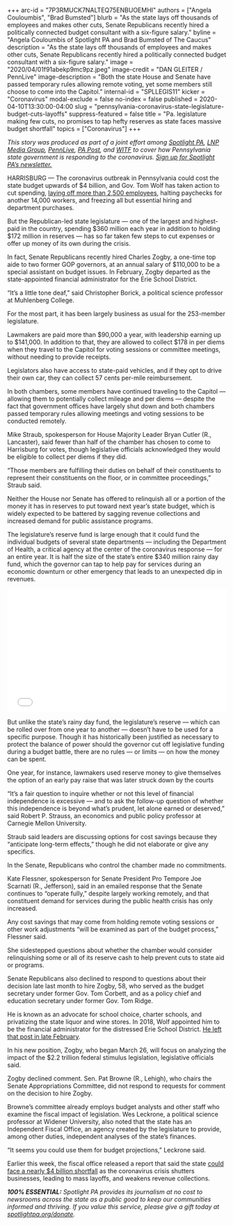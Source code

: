 +++
arc-id = "7P3RMUCK7NALTEQ75ENBUOEMHI"
authors = ["Angela Couloumbis", "Brad Bumsted"]
blurb = "As the state lays off thousands of employees and makes other cuts, Senate Republicans recently hired a politically connected budget consultant with a six-figure salary."
byline = "Angela Couloumbis of Spotlight PA and Brad Bumsted of The Caucus"
description = "As the state lays off thousands of employees and makes other cuts, Senate Republicans recently hired a politically connected budget consultant with a six-figure salary."
image = "2020/04/01f91abekp9mc9pz.jpeg"
image-credit = "DAN GLEITER / PennLive"
image-description = "Both the state House and Senate have passed temporary rules allowing remote voting, yet some members still choose to come into the Capitol."
internal-id = "SPLLEGIS11"
kicker = "Coronavirus"
modal-exclude = false
no-index = false
published = 2020-04-10T13:30:00-04:00
slug = "pennsylvania-coronavirus-state-legislature-budget-cuts-layoffs"
suppress-featured = false
title = "Pa. legislature making few cuts, no promises to tap hefty reserves as state faces massive budget shortfall"
topics = ["Coronavirus"]
+++

<i>This story was produced as part of a joint effort among </i><a href="https://www.spotlightpa.org/"><i>Spotlight PA</i></a><i>, </i><a href="https://web.archive.org/20200101044618/https://lancasteronline.com/"><i>LNP Media Group</i></a><i>, </i><a href="https://web.archive.org/20200101034631/https://www.pennlive.com/"><i>PennLive</i></a><i>, </i><a href="https://web.archive.org/20200315024644/https://papost.org/"><i>PA Post</i></a><i>, and </i><a href="https://web.archive.org/20200107224634/https://www.witf.org/"><i>WITF</i></a><i> to cover how Pennsylvania state government is responding to the coronavirus. </i><a href="https://www.spotlightpa.org/newsletters"><i>Sign up for Spotlight PA’s newsletter.</i></a>

HARRISBURG — The coronavirus outbreak in Pennsylvania could cost the state budget upwards of $4 billion, and Gov. Tom Wolf has taken action to cut spending, <a href="https://www.spotlightpa.org/news/2020/03/pennsylvania-coronavirus-state-government-layoffs-wolf-administration/" target=_blank>laying off more than 2,500 employees</a>, halting paychecks for another 14,000 workers, and freezing all but essential hiring and department purchases.

But the Republican-led state legislature — one of the largest and highest-paid in the country, spending $360 million each year in addition to holding $172 million in reserves — has so far taken few steps to cut expenses or offer up money of its own during the crisis.

In fact, Senate Republicans recently hired Charles Zogby, a one-time top aide to two former GOP governors, at an annual salary of $110,000 to be a special assistant on budget issues. In February, Zogby departed as the state-appointed financial administrator for the Erie School District.

“It’s a little tone deaf,” said Christopher Borick, a political science professor at Muhlenberg College.

For the most part, it has been largely business as usual for the 253-member legislature.

<script src="https://www.spotlightpa.org/embed.js" async></script><div data-spl-embed-version="1" data-spl-src="https://www.spotlightpa.org/embeds/donate/"></div>


Lawmakers are paid more than $90,000 a year, with leadership earning up to $141,000. In addition to that, they are allowed to collect $178 in per diems when they travel to the Capitol for voting sessions or committee meetings, without needing to provide receipts.

Legislators also have access to state-paid vehicles, and if they opt to drive their own car, they can collect 57 cents per-mile reimbursement.

In both chambers, some members have continued traveling to the Capitol — allowing them to potentially collect mileage and per diems — despite the fact that government offices have largely shut down and both chambers passed temporary rules allowing meetings and voting sessions to be conducted remotely.

Mike Straub, spokesperson for House Majority Leader Bryan Cutler (R., Lancaster), said fewer than half of the chamber has chosen to come to Harrisburg for votes, though legislative officials acknowledged they would be eligible to collect per diems if they did.

“Those members are fulfilling their duties on behalf of their constituents to represent their constituents on the floor, or in committee proceedings,” Straub said.

Neither the House nor Senate has offered to relinquish all or a portion of the money it has in reserves to put toward next year’s state budget, which is widely expected to be battered by sagging revenue collections and increased demand for public assistance programs.

The legislature’s reserve fund is large enough that it could fund the individual budgets of several state departments — including the Department of Health, a critical agency at the center of the coronavirus response — for an entire year. It is half the size of the state’s entire $340 million rainy day fund, which the governor can tap to help pay for services during an economic downturn or other emergency that leads to an unexpected dip in revenues.

<iframe title="RAINY DAY FUNDS" aria-label="Table" id="datawrapper-chart-OqOG1" src="//datawrapper.dwcdn.net/OqOG1/1/" scrolling="no" frameborder="0" style="width: 0; min-width: 100% !important; border: none;" height="283"></iframe><script type="text/javascript">!function(){"use strict";window.addEventListener("message",function(a){if(void 0!==a.data["datawrapper-height"])for(var e in a.data["datawrapper-height"]){var t=document.getElementById("datawrapper-chart-"+e)||document.querySelector("iframe[src*='"+e+"']");t&&(t.style.height=a.data["datawrapper-height"][e]+"px")}})}();
</script>

But unlike the state’s rainy day fund, the legislature’s reserve — which can be rolled over from one year to another — doesn’t have to be used for a specific purpose. Though it has historically been justified as necessary to protect the balance of power should the governor cut off legislative funding during a budget battle, there are no rules — or limits — on how the money can be spent.

One year, for instance, lawmakers used reserve money to give themselves the option of an early pay raise that was later struck down by the courts

“It’s a fair question to inquire whether or not this level of financial independence is excessive — and to ask the follow-up question of whether this independence is beyond what’s prudent, let alone earned or deserved,” said Robert P. Strauss, an economics and public policy professor at Carnegie Mellon University.

Straub said leaders are discussing options for cost savings because they “anticipate long-term effects,” though he did not elaborate or give any specifics.

In the Senate, Republicans who control the chamber made no commitments.

Kate Flessner, spokesperson for Senate President Pro Tempore Joe Scarnati (R., Jefferson), said in an emailed response that the Senate continues to “operate fully,” despite largely working remotely, and that constituent demand for services during the public health crisis has only increased.

Any cost savings that may come from holding remote voting sessions or other work adjustments “will be examined as part of the budget process,” Flessner said.

<script src="https://www.spotlightpa.org/embed.js" async></script><div data-spl-embed-version="1" data-spl-src="https://www.spotlightpa.org/embeds/newsletter/"></div>


She sidestepped questions about whether the chamber would consider relinquishing some or all of its reserve cash to help prevent cuts to state aid or programs.

Senate Republicans also declined to respond to questions about their decision late last month to hire Zogby, 58, who served as the budget secretary under former Gov. Tom Corbett, and as a policy chief and education secretary under former Gov. Tom Ridge.

He is known as an advocate for school choice, charter schools, and privatizing the state liquor and wine stores. In 2018, Wolf appointed him to be the financial administrator for the distressed Erie School District. <a href="https://web.archive.org/web/20211020141929/https://www.goerie.com/news/20200207/zogby-no-longer-erie-school-districts-finance-monitor">He left that post in late February</a>.

In his new position, Zogby, who began March 26, will focus on analyzing the impact of the $2.2 trillion federal stimulus legislation, legislative officials said.

Zogby declined comment. Sen. Pat Browne (R., Lehigh), who chairs the Senate Appropriations Committee, did not respond to requests for comment on the decision to hire Zogby.

Browne’s committee already employs budget analysts and other staff who examine the fiscal impact of legislation. Wes Leckrone, a political science professor at Widener University, also noted that the state has an Independent Fiscal Office, an agency created by the legislature to provide, among other duties, independent analyses of the state’s finances.

“It seems you could use them for budget projections,” Leckrone said.

Earlier this week, the fiscal office released a report that said the state <a href="https://www.spotlightpa.org/news/2020/04/pennsylvania-coronavirus-state-budget-shortfall-4-billion/" target=_blank>could face a nearly $4 billion shortfall</a> as the coronavirus crisis shutters businesses, leading to mass layoffs, and weakens revenue collections.

<i><b>100% ESSENTIAL:</b></i><i> Spotlight PA provides its journalism at no cost to newsrooms across the state as a public good to keep our communities informed and thriving. If you value this service, please give a gift today at </i><a href="https://www.spotlightpa.org/donate"><i>spotlightpa.org/donate</i></a><i>.</i>

<script src="https://www.spotlightpa.org/embed.js" async></script><div data-spl-embed-version="1" data-spl-src="https://www.spotlightpa.org/embeds/tips/?tip_text=Do%20you%20have%20a%20tip%20about%20%3Cb%3Ehow%20Pa.'s%20government%20is%20responding%20to%20the%20coronavirus%3C%2Fb%3E%3F%20Tell%20us."></div>
